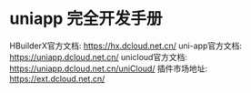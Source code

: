 # uniapp 完全开发手册

HBuilderX官方文档: https://hx.dcloud.net.cn/
uni-app官方文档: https://uniapp.dcloud.net.cn/
unicloud官方文档: https://uniapp.dcloud.net.cn/uniCloud/
插件市场地址: https://ext.dcloud.net.cn/